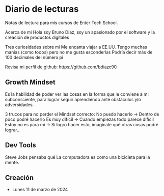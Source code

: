 # Diario de lecturas
Notas de lectura para mis cursos de Enter Tech School.

Acerca de mi
Hola soy Bruno Díaz, soy un apasionado por el software y la creación de productos digitales

Tres curiosidades sobre mi
Me encanta viajar a EE.UU.
Tengo muchas manías (como todos) pero no me gusta esconderlas
Podría decir más de 100 decimales del número pi

Revisa mi perfil de github: https://github.com/bdiazc90

## Growth Mindset
Es la habilidad de poder ver las cosas en la forma que le conviene a mi subconsciente, para lograr seguir aprendiendo ante obstáculos y/o adversidades.

3 trucos para no perder el Mindset correcto:
No puedo hacerlo -> Dentro de poco podré hacerlo
Es muy difícil -> Cuando empiezas todo parece difícil
Estoy no es para mi -> Si logro hacer esto, imagínate qué otras cosas podré lograr...

## Dev Tools
Steve Jobs pensaba qué
La computadora es como una bicicleta para la mente.

## Creación
- Lunes 11 de marzo de 2024
